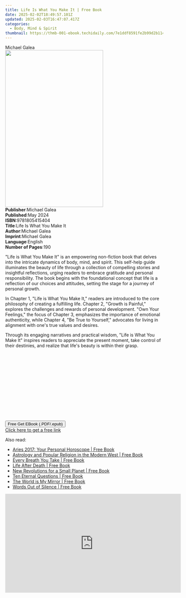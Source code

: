 ```yaml
---
title: Life Is What You Make It | Free Book
date: 2025-02-02T18:49:57.101Z
updated: 2025-02-03T16:47:07.417Z
categories:
  - Body, Mind & Spirit
thumbnail: https://thmb-001-ebook.techidaily.com/7e1ddf8591fe2b99d2b114fed1829b784b6c7c3df3b91dffe63b2fd84823c99e.jpg
---
```

<main id="book-container">
  <div class="flex flex-col">
    <div class="book-brief flex-1 py-6 px-4 sm:p-6 md:py-10 md:px-8">
      <!-- brief-->
      <div class="book-brief-main">Michael Galea</div>
    </div>
    <div
      class="book-meta-info flex-1 grid gap-4 col-start-1 col-end-3 row-start-1 sm:mb-6 sm:grid-cols-4 lg:gap-6 lg:col-start-2 lg:row-end-6 lg:row-span-6 lg:mb-0"
    >
      <div
        class="book-meta-info-left place-content-center mt-4 p-4 text-sm leading-6 col-start-2 col-span-2 dark:text-slate-400"
      >
        <img
          class="w-full h-500 object-cover rounded-lg sm:h-255 sm:col-span-2 lg:col-span-full"
          src="https://img-001-ebook.techidaily.com/b976d61b08c009072f22868bb0745cd126336236a0cde4f22e5436138510de40.jpg"
          alt=""
          width="312"
          height="500"
        />
      </div>
      <div
        class="book-meta-info-right mt-2 col-start-1 row-start-2 col-span-3 self-center"
      >
        <!-- meta data  -->
        <div class="flex flex-col px-4 md:px-8">
          <div class="flex-1">
            <strong>Publisher</strong>:<span class="px-2">Michael Galea</span>
          </div>
          <div class="flex-1">
            <strong>Published</strong>:<span class="px-2">May 2024</span>
          </div>
          <div class="flex-1">
            <strong>ISBN</strong>:<span class="px-2">9781805415404</span>
          </div>
          <div class="flex-1">
            <strong>Title</strong>:<span class="px-2"
              >Life Is What You Make It</span
            >
          </div>
          <div class="flex-1">
            <strong>Author</strong>:<span class="px-2">Michael Galea</span>
          </div>
          <div class="flex-1">
            <strong>Imprint</strong>:<span class="px-2">Michael Galea</span>
          </div>
          <div class="flex-1">
            <strong>Language</strong>:<span class="px-2">English</span>
          </div>
          <div class="flex-1">
            <strong>Number of Pages</strong>:<span class="px-2">190</span>
          </div>
        </div>
      </div>
    </div>
    <div class="book-description flex-1 py-6 px-4 sm:p-6 md:py-10 md:px-8">
      <div class="book-description-main">
        <div accordion-content="" id="description">
          <p>
            "Life is What You Make It" is an empowering non-fiction book that
            delves into the intricate dynamics of body, mind, and spirit. This
            self-help guide illuminates the beauty of life through a collection
            of compelling stories and insightful reflections, urging readers to
            embrace gratitude and personal responsibility. The book begins with
            the foundational concept that life is a reflection of our choices
            and attitudes, setting the stage for a journey of personal growth.
          </p>
          <p>
            In Chapter 1, "Life is What You Make It," readers are introduced to
            the core philosophy of creating a fulfilling life. Chapter 2,
            "Growth is Painful," explores the challenges and rewards of personal
            development. "Own Your Feelings," the focus of Chapter 3, emphasizes
            the importance of emotional authenticity, while Chapter 4, "Be True
            to Yourself," advocates for living in alignment with one's true
            values and desires.
          </p>
          <p>
            Through its engaging narratives and practical wisdom, "Life is What
            You Make It" inspires readers to appreciate the present moment, take
            control of their destinies, and realize that life's beauty is within
            their grasp.
          </p>
          <p><br /></p>
          <p><br /></p>
          <p><br /></p>
          <p><br /></p>
          <p><br /></p>
          <p><br /></p>
          <p><br /></p>
        </div>
        <div class="accordion-fader"></div>
      </div>
    </div>
    <div class="book-excerpts flex-1 py-6 px-4 sm:p-6 md:py-10 md:px-8"></div>
    <div
      class="book-about-author flex-1 py-6 px-4 sm:p-6 md:py-10 md:px-8"
    ></div>
    <div class="book-free-get flex-1 py-6 px-4 sm:p-6 md:py-10 md:px-8">
      <button
        id="btn-free-get"
        class="bg-blue-500 hover:bg-blue-700 text-white font-bold py-2 px-4 rounded"
      >
        Free Get EBook (.PDF/.epub)
      </button>
      <div id="countdown-display" class="px-2 text-lg mt-2"></div>
      <a
        id="free-link"
        class="hidden bg-blue-500 hover:bg-blue-700 text-white font-bold py-2 px-4 rounded"
        href="https://www.ebooks.com/en-us/book/211343650/life-is-what-you-make-it/michael-galea/"
        target="_blank"
        >Click here to get a free link</a
      >
    </div>
    <script>
      let countdownTime = 0;
      let countdownInterval = null;
      document
        .getElementById('btn-free-get')
        .addEventListener('click', startCountdown);
      function startCountdown() {
        countdownTime = new Date().getTime() + 60000 * 3;
        countdownInterval = setInterval(updateCountdown, 1000);
        document.getElementById('btn-free-get').disabled = true;
        document
          .getElementById('btn-free-get')
          .classList.add('bg-gray-500', 'cursor-not-allowed');
      }
      function updateCountdown() {
        let currentTime = new Date().getTime();
        let timeLeft = countdownTime - currentTime;
        let secondsLeft = Math.floor(timeLeft / 1000);
        document.getElementById('countdown-display').innerHTML =
          `Remaining time: ${secondsLeft} seconds.`;
        if (secondsLeft <= 0) {
          clearInterval(countdownInterval);
          document.getElementById('btn-free-get').classList.add('hidden');
          document.getElementById('free-link').classList.remove('hidden');
          document.getElementById('countdown-display').innerHTML = '';
        }
      }
    </script>
  </div>
</main>

<ins class="adsbygoogle"
      style="display:block"
      data-ad-client="ca-pub-7571918770474297"
      data-ad-slot="8358498916"
      data-ad-format="auto"
      data-full-width-responsive="true"></ins>
    

<span class="atpl-alsoreadstyle">Also read:</span>
<div><ul>
<li><a href="https://novels-ebooks.techidaily.com/2581645-9780008205287-aries-2017-your-personal-horoscope/"><u>Aries 2017: Your Personal Horoscope | Free Book</u></a></li>
<li><a href="https://novels-ebooks.techidaily.com/2568323-9781317177791-astrology-and-popular-religion-in-the-modern-west/"><u>Astrology and Popular Religion in the Modern West | Free Book</u></a></li>
<li><a href="https://novels-ebooks.techidaily.com/2581410-9781786780089-every-breath-you-take/"><u>Every Breath You Take | Free Book</u></a></li>
<li><a href="https://novels-ebooks.techidaily.com/257804-9780307352279-life-after-death/"><u>Life After Death | Free Book</u></a></li>
<li><a href="https://novels-ebooks.techidaily.com/2563552-9781780284279-new-revolutions-for-a-small-planet/"><u>New Revolutions for a Small Planet | Free Book</u></a></li>
<li><a href="https://novels-ebooks.techidaily.com/2563553-9781780284293-ten-eternal-questions/"><u>Ten Eternal Questions | Free Book</u></a></li>
<li><a href="https://novels-ebooks.techidaily.com/2571359-9781626256972-the-world-is-my-mirror/"><u>The World is My Mirror | Free Book</u></a></li>
<li><a href="https://novels-ebooks.techidaily.com/2568821-9781626257023-words-out-of-silence/"><u>Words Out of Silence | Free Book</u></a></li>
</ul></div>

<!-- affiliate ads begin -->
<iframe width="560" height="315" src="https://www.youtube.com/embed/zWYVKFk3yPQ?si=Yu7xsjIYgRiq8zHk" title="YouTube video player" frameborder="0" allow="accelerometer; autoplay; clipboard-write; encrypted-media; gyroscope; picture-in-picture; web-share" referrerpolicy="strict-origin-when-cross-origin" allowfullscreen></iframe>
<!-- affiliate ads end -->

